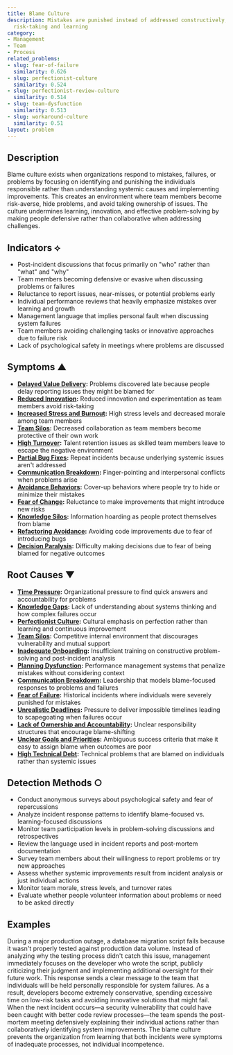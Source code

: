 ```yaml
---
title: Blame Culture
description: Mistakes are punished instead of addressed constructively, discouraging
  risk-taking and learning
category:
- Management
- Team
- Process
related_problems:
- slug: fear-of-failure
  similarity: 0.626
- slug: perfectionist-culture
  similarity: 0.524
- slug: perfectionist-review-culture
  similarity: 0.514
- slug: team-dysfunction
  similarity: 0.513
- slug: workaround-culture
  similarity: 0.51
layout: problem
---
```


## Description

Blame culture exists when organizations respond to mistakes, failures, or problems by focusing on identifying and punishing the individuals responsible rather than understanding systemic causes and implementing improvements. This creates an environment where team members become risk-averse, hide problems, and avoid taking ownership of issues. The culture undermines learning, innovation, and effective problem-solving by making people defensive rather than collaborative when addressing challenges.

## Indicators ⟡

- Post-incident discussions that focus primarily on "who" rather than "what" and "why"
- Team members becoming defensive or evasive when discussing problems or failures
- Reluctance to report issues, near-misses, or potential problems early
- Individual performance reviews that heavily emphasize mistakes over learning and growth
- Management language that implies personal fault when discussing system failures
- Team members avoiding challenging tasks or innovative approaches due to failure risk
- Lack of psychological safety in meetings where problems are discussed

## Symptoms ▲

- **[Delayed Value Delivery](delayed-value-delivery.md):** Problems discovered late because people delay reporting issues they might be blamed for
- **[Reduced Innovation](reduced-innovation.md):** Reduced innovation and experimentation as team members avoid risk-taking
- **[Increased Stress and Burnout](increased-stress-and-burnout.md):** High stress levels and decreased morale among team members
- **[Team Silos](team-silos.md):** Decreased collaboration as team members become protective of their own work
- **[High Turnover](high-turnover.md):** Talent retention issues as skilled team members leave to escape the negative environment
- **[Partial Bug Fixes](partial-bug-fixes.md):** Repeat incidents because underlying systemic issues aren't addressed
- **[Communication Breakdown](communication-breakdown.md):** Finger-pointing and interpersonal conflicts when problems arise
- **[Avoidance Behaviors](avoidance-behaviors.md):** Cover-up behaviors where people try to hide or minimize their mistakes
- **[Fear of Change](fear-of-change.md):** Reluctance to make improvements that might introduce new risks
- **[Knowledge Silos](knowledge-silos.md):** Information hoarding as people protect themselves from blame
- **[Refactoring Avoidance](refactoring-avoidance.md):** Avoiding code improvements due to fear of introducing bugs
- **[Decision Paralysis](decision-paralysis.md):** Difficulty making decisions due to fear of being blamed for negative outcomes

## Root Causes ▼

- **[Time Pressure](time-pressure.md):** Organizational pressure to find quick answers and accountability for problems
- **[Knowledge Gaps](knowledge-gaps.md):** Lack of understanding about systems thinking and how complex failures occur
- **[Perfectionist Culture](perfectionist-culture.md):** Cultural emphasis on perfection rather than learning and continuous improvement
- **[Team Silos](team-silos.md):** Competitive internal environment that discourages vulnerability and mutual support
- **[Inadequate Onboarding](inadequate-onboarding.md):** Insufficient training on constructive problem-solving and post-incident analysis
- **[Planning Dysfunction](planning-dysfunction.md):** Performance management systems that penalize mistakes without considering context
- **[Communication Breakdown](communication-breakdown.md):** Leadership that models blame-focused responses to problems and failures
- **[Fear of Failure](fear-of-failure.md):** Historical incidents where individuals were severely punished for mistakes
- **[Unrealistic Deadlines](unrealistic-deadlines.md):** Pressure to deliver impossible timelines leading to scapegoating when failures occur
- **[Lack of Ownership and Accountability](lack-of-ownership-and-accountability.md):** Unclear responsibility structures that encourage blame-shifting
- **[Unclear Goals and Priorities](unclear-goals-and-priorities.md):** Ambiguous success criteria that make it easy to assign blame when outcomes are poor
- **[High Technical Debt](high-technical-debt.md):** Technical problems that are blamed on individuals rather than systemic issues

## Detection Methods ○

- Conduct anonymous surveys about psychological safety and fear of repercussions
- Analyze incident response patterns to identify blame-focused vs. learning-focused discussions
- Monitor team participation levels in problem-solving discussions and retrospectives
- Review the language used in incident reports and post-mortem documentation
- Survey team members about their willingness to report problems or try new approaches
- Assess whether systemic improvements result from incident analysis or just individual actions
- Monitor team morale, stress levels, and turnover rates
- Evaluate whether people volunteer information about problems or need to be asked directly

## Examples

During a major production outage, a database migration script fails because it wasn't properly tested against production data volume. Instead of analyzing why the testing process didn't catch this issue, management immediately focuses on the developer who wrote the script, publicly criticizing their judgment and implementing additional oversight for their future work. This response sends a clear message to the team that individuals will be held personally responsible for system failures. As a result, developers become extremely conservative, spending excessive time on low-risk tasks and avoiding innovative solutions that might fail. When the next incident occurs—a security vulnerability that could have been caught with better code review processes—the team spends the post-mortem meeting defensively explaining their individual actions rather than collaboratively identifying system improvements. The blame culture prevents the organization from learning that both incidents were symptoms of inadequate processes, not individual incompetence.